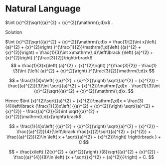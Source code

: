 # Natural Language

$\int {x}^{2}\sqrt{{a}^{2} + {x}^{2}}\mathrm{\;d}x$ .

Solution

 $\int {x}^{2}\sqrt{{a}^{2} + {x}^{2}}\mathrm{\;d}x = \frac{1}{2}\int x{\left( {a}^{2} + {x}^{2}\right) }^{\frac{1}{2}}\mathrm{\;d}\left( {{a}^{2} + {x}^{2}}\right)  = \frac{1}{3}\int x\mathrm{\;d}\left\lbrack  {\left( {a}^{2} + {x}^{2}\right) }^{\frac{3}{2}}\right\rbrack$
$$
= \frac{1}{3}x{\left( {a}^{2} + {x}^{2}\right) }^{\frac{3}{2}} - \frac{1}{3}\int {\left( {a}^{2} + {x}^{2}\right) }^{\frac{3}{2}}\mathrm{\;d}x
$$

$$
= \frac{1}{3}x\left( {{a}^{2} + {x}^{2}}\right) \sqrt{{a}^{2} + {x}^{2}} - \frac{{a}^{2}}{3}\int \sqrt{{a}^{2} + {x}^{2}}\mathrm{\;d}x - \frac{1}{3}\int {x}^{2}\sqrt{{a}^{2} + {x}^{2}}\mathrm{\;d}x.
$$

Hence $\int {x}^{2}\sqrt{{a}^{2} + {x}^{2}}\mathrm{\;d}x = \frac{3}{4}\left\lbrack  {\frac{1}{3}x\left( {{a}^{2} + {x}^{2}}\right) \sqrt{{a}^{2} + {x}^{2}} - \frac{{a}^{2}}{3}\int \sqrt{{a}^{2} + {x}^{2}}\mathrm{\;d}x}\right\rbrack$

$$
= \frac{1}{4}x\left( {{a}^{2} + {x}^{2}}\right) \sqrt{{a}^{2} + {x}^{2}} - \frac{{a}^{2}}{4}{\left\lbrack  \frac{x}{2}\sqrt{{a}^{2} + {x}^{2}} + \frac{{a}^{2}}{2}\ln \left( x + \sqrt{{a}^{2} + {x}^{2}}\right) \right\rbrack  } + C
$$

$$
= \frac{x\left( {2{x}^{2} + {a}^{2}}\right) }{8}\sqrt{{a}^{2} + {x}^{2}} - \frac{{a}^{4}}{8}\ln \left( {x + \sqrt{{x}^{2} + {a}^{2}}}\right)  + C.
$$